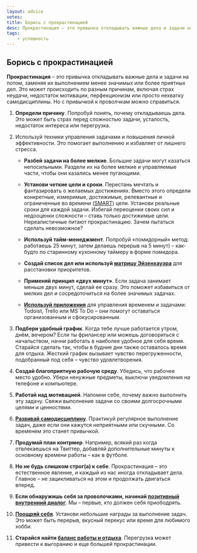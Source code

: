 ```yaml
---
layout: advice
votes:
title: Борись с прокрастинацией
desc: Прокрастинация – это привычка откладывать важные дела и задачи на потом, заменяя их выполнением менее значимых или более приятных дел. Это может происходить по разным причинам, включая страх неудачи, недостаток мотивации, перфекционизм или просто нехватку самодисциплины. Но с привычкой к проволчкам можно справиться.
tags:
    - успешность
---
```


## Борись с прокрастинацией

**Прокрастинация** – это привычка откладывать важные дела и задачи на потом, заменяя их выполнением менее значимых или более приятных дел. Это может происходить по разным причинам, включая страх неудачи, недостаток мотивации, перфекционизм или просто нехватку самодисциплины. Но с привычкой к проволчкам можно справиться.

1. **Определи причину**. Попробуй понять, почему откладываешь дела. Это может быть страх перед сложностью задачи, усталость, недостаток интереса или перегрузка.

2. Используй техники управления задачами и повышения личной эффективности. Это помогает выполнению и избавляет от лишнего стресса.

    - **Разбей задачи на более мелкие**. Большие задачи могут казаться непосильными. Раздели их на более мелкие и управляемые части, чтобы они казались менее пугающими.

    - **Установи четкие цели и сроки**. Перестань мечтать и фантазировать о желаемых достижениях. Вместо этого определи конкретные, измеримые, достижимые, релевантные и ограниченные во времени ([SMART](https://practicum.yandex.ru/blog/celi-i-zadachi-po-smart/)) цели. Установи реальные сроки для каждой задачи. Избегай переоценки своих сил и недооценки сложности – ставь только достижимые цели. Нереалистичные питают прокрастинацию. Зачем пытаться сделать невозможное?

    - **Используй тайм-менеджмент**. Попробуй «помидорный» метод: работаешь 25 минут, затем делаешь перерыв на 5 минут) – как-будто по старинному кухонному таймеру в форме помидора.

    - **Создай список дел или используй [матрицу Эйзенхауэра](put-first-things-first)** для расстановки приоритетов.

    - **Применяй принцип «двух минут»**. Если задача занимает меньше двух минут, сделай ее сразу. Это поможет избавиться от мелких дел и сосредоточиться на более значимых задачах.

    - **[Используй приложения](to-do-gtd)** для управления временем и задачами: Todoist, Trello или MS To Do – они помогут оставаться организованным и сфокусированным.

3. **Подбери удобный график**. Когда тебе лучше работается утром, днём, вечером? Если ты фрилансер или можешь договориться с начальством, начни работать в наиболее удобное для себя время. Старайся сделать так, чтобы в будние дни также оставалось время для отдыха. Жесткий график вызывает чувство перегруженности, подобранный под себя – чувство удовлетворения.

4. **Создай благоприятную рабочую среду**. Убедись, что рабочее место удобно. Убери ненужные предметы, выключи уведомления на телефоне и компьютере.

5. **Работай над мотивацией**. Напомни себе, почему важно выполнить эту задачу. Свяжи выполнение задачи со своими долгосрочными целями и ценностями.

6. **[Развивай самодисциплину](self-discipline)**. Практикуй регулярное выполнение задач, даже если они кажутся неприятными или скучными. Со временем это станет привычкой.

7. **Продумай план контрмер**. Например, всякий раз когда отвлекаешься на Твиттер, добавляй дополнительные минуты к основному времени работы – как в футболе.

8. **Но не будь слишком строг(а) к себе**. Прокрастинация – это естественное явление, и каждый из нас иногда откладывает дела. Главное – не зацикливаться на этом и продолжать двигаться вперед.

9. **Если обнаружишь себя за проволочками, начинай [позитивный внутренний диалог](positive-thinking)**. Мы – первые, кто должен себя приободрять.

10. **[Поощряй себя](celebrate-small-victories)**. Установи небольшие награды за выполнение задач. Это может быть перерыв, вкусный перекус или время для любимого хобби.

11. **Старайся найти [баланс работы и отдыха](work-rest-balance)**. Перегрузка может привести к выгоранию и еще большей прокрастинации.
